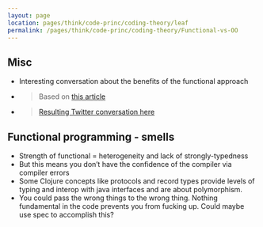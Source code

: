 ```yaml
---
layout: page
location: pages/think/code-princ/coding-theory/leaf
permalink: /pages/think/code-princ/coding-theory/Functional-vs-OO
---
```

## Misc

  - Interesting conversation about the benefits of the functional
    approach

  - > Based on [<span class="underline">this
    > article</span>](https://medium.com/better-programming/object-oriented-programming-the-trillion-dollar-disaster-92a4b666c7c7)

  - > [<span class="underline">Resulting Twitter conversation
    > here</span>](https://twitter.com/ClareSudbery/status/1223179502198673409?s=20)

## Functional programming - smells

  - Strength of functional = heterogeneity and lack of
    strongly-typedness
  - But this means you don’t have the confidence of the compiler via
    compiler errors
  - Some Clojure concepts like protocols and record types provide levels
    of typing and interop with java interfaces and are about
    polymorphism.
  - You could pass the wrong things to the wrong thing. Nothing
    fundamental in the code prevents you from fucking up. Could maybe
    use spec to accomplish this?
